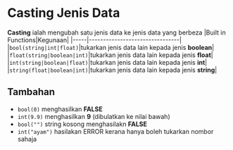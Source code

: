 # Casting Jenis Data

**Casting** ialah mengubah satu jenis data ke jenis data yang berbeza
|Built in Functions|Kegunaan|
|-----|--------------------------------|
|`bool(string|int|float)`|tukarkan jenis data lain kepada jenis **boolean**|
|`float(string|boolean|int)`|tukarkan jenis data lain kepada jenis **float**|
|`int(string|boolean|float)`|tukarkan jenis data lain kepada jenis **int**|
|`string(float|boolean|int)`|tukarkan jenis data lain kepada jenis **string**|

## Tambahan
+ `bool(0)` menghasilkan **FALSE**
+ `int(9.9)` menghasilkan **9** (dibulatkan ke nilai bawah)
+ `bool("")` string kosong menghasilakn **FALSE**
+ `int("ayam")` hasilakan ERROR kerana hanya boleh tukarkan nombor sahaja